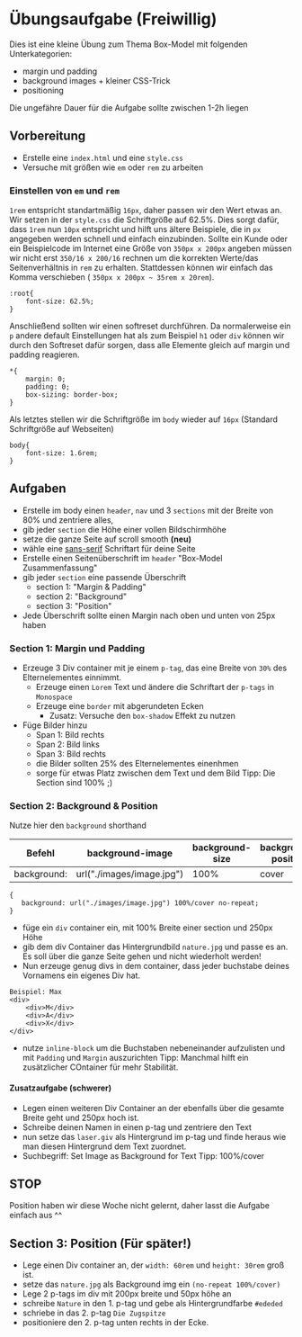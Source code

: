 # Übungsaufgabe (Freiwillig)

Dies ist eine kleine Übung zum Thema Box-Model mit folgenden Unterkategorien:
- margin und padding
- background images + kleiner CSS-Trick
- positioning

Die ungefähre Dauer für die Aufgabe sollte zwischen 1-2h liegen

## Vorbereitung

- Erstelle eine `index.html` und eine `style.css`
- Versuche mit größen wie `em` oder `rem` zu arbeiten

### Einstellen von `em` und `rem`

`1rem` entspricht standartmäßig `16px`, daher passen wir den Wert etwas an.
Wir setzen in der `style.css` die Schriftgröße auf 62.5%. Dies sorgt dafür, dass `1rem` nun `10px` entspricht und hilft uns ältere Beispiele, die in `px` angegeben werden schnell und einfach einzubinden. Sollte ein Kunde oder ein Beispielcode im Internet eine Größe von `350px x 200px` angeben müssen wir nicht erst `350/16 x 200/16` rechnen um die korrekten Werte/das Seitenverhältnis in `rem` zu erhalten. Stattdessen können wir einfach das Komma verschieben (
`350px x 200px ~ 35rem x 20rem`).

```
:root{
    font-size: 62.5%;
}
```

Anschließend sollten wir einen softreset durchführen. Da normalerweise ein `p` andere default Einstellungen hat als zum Beispiel `h1` oder `div` können wir durch den Softreset dafür sorgen, dass alle Elemente gleich auf margin und padding reagieren.

```
*{
    margin: 0;
    padding: 0;
    box-sizing: border-box;
}
```

Als letztes stellen wir die Schriftgröße im `body` wieder auf `16px` (Standard Schriftgröße auf Webseiten)

```
body{
    font-size: 1.6rem;
}
```

## Aufgaben

- Erstelle im body einen `header`, `nav` und 3 `sections` mit der Breite von 80% und zentriere alles,
- gib jeder `section` die Höhe einer vollen Bildschirmhöhe
- setze die ganze Seite auf scroll smooth **(neu)**
- wähle eine [sans-serif](https://www.w3schools.com/cssref/css_websafe_fonts.php) Schriftart für deine Seite
- Erstelle einen Seitenüberschrift im `header` "Box-Model Zusammenfassung"
- gib jeder `section` eine passende Überschrift
    - section 1: "Margin & Padding"
    - section 2: "Background"
    - section 3: "Position"
- Jede Überschrift sollte einen Margin nach oben und unten von 25px haben

### Section 1: Margin und Padding

- Erzeuge 3 Div container mit je einem `p-tag`, das eine Breite von `30%` des Elternelementes einnimmt.
    - Erzeuge einen `Lorem` Text und ändere die Schriftart der `p-tags` in `Monospace`
    - Erzeuge eine `border` mit abgerundeten Ecken
        - Zusatz: Versuche den `box-shadow` Effekt zu nutzen
- Füge Bilder hinzu
    - Span 1: Bild rechts
    - Span 2: Bild links
    - Span 3: Bild rechts
    - die Bilder sollten 25% des Elternelementes einenhmen
    - sorge für etwas Platz zwischen dem Text und dem Bild
    Tipp: Die Section sind 100% ;)

### Section 2: Background & Position

Nutze hier den `background` shorthand

|Befehl|background-image|background-size|background-position|background-repeat|
|---|---|---|---|---|
|background:|url("./images/image.jpg")|100%|cover|no-repeat|
```
{
   background: url("./images/image.jpg") 100%/cover no-repeat;
}
```

- füge ein `div` container ein, mit 100% Breite einer section und 250px Höhe
- gib dem div Container das Hintergrundbild `nature.jpg` und passe es an. Es soll über die ganze Seite gehen und nicht wiederholt werden!
- Nun erzeuge genug divs in dem container, dass jeder buchstabe deines Vornamens ein eigenes Div hat.
```
Beispiel: Max
<div>
    <div>M</div>
    <div>A</div>
    <div>X</div>
</div>
```
- nutze `inline-block` um die Buchstaben nebeneinander aufzulisten und mit `Padding` und `Margin` auszurichten
Tipp: Manchmal hilft ein zusätzlicher COntainer für mehr Stabilität.

#### Zusatzaufgabe (schwerer)

- Legen einen weiteren Div Container an der ebenfalls über die gesamte Breite geht und 250px hoch ist.
- Schreibe deinen Namen in einen p-tag und zentriere den Text
- nun setze das `laser.giv` als Hintergrund im p-tag und finde heraus wie man diesen Hintergrund dem Text zuordnet.
- Suchbegriff: Set Image as Background for Text
Tipp: 100%/cover

## STOP

Position haben wir diese Woche nicht gelernt, daher lasst die Aufgabe einfach aus ^^

## Section 3: Position (Für später!)

- Lege einen Div container an, der `width: 60rem` und `height: 30rem` groß ist.
- setze das `nature.jpg` als Background img ein `(no-repeat 100%/cover)`
- Lege 2 p-tags im div mit 200px breite und 50px höhe an
- schreibe `Nature` in den 1. p-tag und gebe als Hintergrundfarbe `#ededed`
- schriebe in das 2. p-tag `Die Zugspitze`
- positioniere den 2. p-tag unten rechts in der Ecke.
